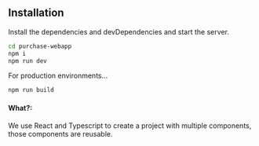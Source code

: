 ## Installation

Install the dependencies and devDependencies and start the server.

```sh
cd purchase-webapp
npm i
npm run dev
```

For production environments...

```sh
npm run build
```

#### What?:

We use React and Typescript to create a project with multiple components, those components are reusable.
